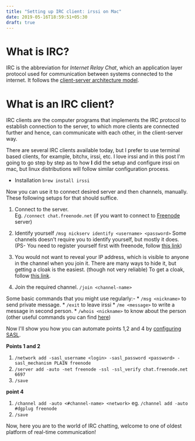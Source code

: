 ```yaml
---
title: "Setting up IRC client: irssi on Mac"
date: 2019-05-16T18:59:51+05:30
draft: true
---
```


# What is IRC?
IRC is the abbreviation for *Internet Relay Chat*, which an application layer protocol used for communication between systems connected to the internet. It follows the [client-server architecture model](https://en.wikipedia.org/wiki/Client%E2%80%93server_model).

# What is an IRC client?
IRC clients are the computer programs that implements the IRC protocol to establish connection to the server, to which more clients are connected further and hence, can communicate with each other, in the client-server way.

There are several IRC clients available today, but I prefer to use terminal based clients, for example, bitchx, irssi, etc.
I love irssi and in this post I'm going to go step by step as to how **I** did the setup and configure irssi on mac, but linux distributions will follow similar configuration process.

* Installation 
`brew install irssi`
 
Now you can use it to connect desired server and then channels, manually. These following setups for that should suffice.
1. Connect to the server.   
Eg. `/connect chat.freenode.net` (if you want to connect to [Freenode](https://freenode.net/) server)

2. Identify yourself
`/msg nickserv identify <username> <password>`
Some channels doesn't require you to identify yourself, but mostly it does.
(PS- You need to register yourself first with freenode, follow [this link](https://freenode.net/kb/answer/registration))

3. You would not want to reveal your IP address, which is visible to anyone in the channel when you join it. There are many ways to hide it, but getting a cloak is the easiest. (though not very reliable)
To get a cloak, follow [this link](https://freenode.net/kb/answer/cloaks).

4. Join the required channel.
`/join <channel-name>`

Some basic commands that you might use regularly:-
    * `/msg <nickname>` to send private message.
    * `/exit` to leave irssi
    * `/me <message>` to write a message in second person.
    * `/whois <nickname>` to know about the person
    (other useful commands you can find [here](https://irssi.org/documentation/help/))

Now I'll show you how you can automate points 1,2 and 4 by [configuring SASL](https://freenode.net/kb/answer/irssi).

**Points 1 and 2**

1. `/network add -sasl_username <login> -sasl_password <password> -sasl_mechanism PLAIN freenode`
2. `/server add -auto -net freenode -ssl -ssl_verify chat.freenode.net 6697`
3. `/save`

**point 4**
1. `/channel add -auto <#channel-name> <network>`
eg. `/channel add -auto #dgplug freenode`
2. `/save`

Now, here you are to the world of IRC chatting, welcome to one of oldest platform of real-time communication!